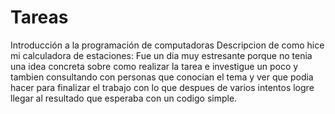 # Tareas
Introducción a la programación de computadoras 
Descripcion de como hice mi calculadora de estaciones:
Fue un dia muy estresante porque no tenia una idea concreta sobre como realizar la tarea e investigue un poco y tambien consultando con personas que conocian el tema y ver que podia hacer para finalizar el trabajo con lo que despues de varios intentos logre llegar al resultado que esperaba con un codigo simple.